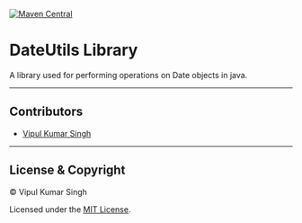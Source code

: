 [![Maven Central](https://img.shields.io/maven-central/v/com.github.VipulKumarSinghTech/DateUtils.svg?label=Maven%20Central)](https://search.maven.org/search?q=g:%22com.github.VipulKumarSinghTech%22%20AND%20a:%22DateUtils%22)

#  DateUtils Library
A library used for performing operations on Date objects in java.
 
---

## Contributors
- [Vipul Kumar Singh](https://github.com/vipul-kumar-singh) 

---

## License & Copyright

© Vipul Kumar Singh

Licensed under the [MIT License](LICENSE).